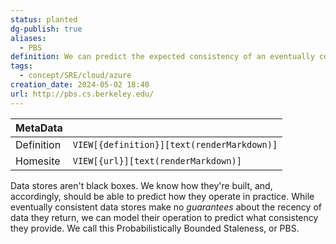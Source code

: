 ```yaml
---
status: planted
dg-publish: true
aliases:
  - PBS
definition: We can predict the expected consistency of an eventually consistent data store using models we've developed, called Probabilistically Bounded Staleness.
tags:
  - concept/SRE/cloud/azure
creation_date: 2024-05-02 18:40
url: http://pbs.cs.berkeley.edu/
---
```

| MetaData   |                                              |
| ---------- | -------------------------------------------- |
| Definition | `VIEW[{definition}][text(renderMarkdown)]`   |
| Homesite   | `VIEW[{url}][text(renderMarkdown)]`          |




Data stores aren't black boxes. We know how they're built, and, accordingly, should be able to predict how they operate in practice. While eventually consistent data stores make no _guarantees_ about the recency of data they return, we can model their operation to predict what consistency they provide. We call this Probabilistically Bounded Staleness, or PBS.